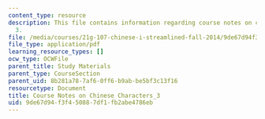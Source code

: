 ```yaml
---
content_type: resource
description: This file contains information regarding course notes on chines characters
  3.
file: /media/courses/21g-107-chinese-i-streamlined-fall-2014/9de67d94f3f450887df1fb2abe4786eb_MIT21G_107F14_CourseNote_3.pdf
file_type: application/pdf
learning_resource_types: []
ocw_type: OCWFile
parent_title: Study Materials
parent_type: CourseSection
parent_uid: 8b281a78-7af6-0ff6-b9ab-be5bf3c13f16
resourcetype: Document
title: Course Notes on Chinese Characters_3
uid: 9de67d94-f3f4-5088-7df1-fb2abe4786eb
---
```


